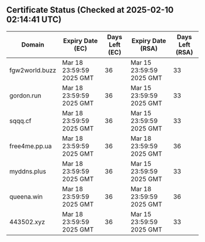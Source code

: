 ## Certificate Status (Checked at 2025-02-10 02:14:41 UTC)
| Domain | Expiry Date (EC) | Days Left (EC) | Expiry Date (RSA) | Days Left (RSA) |
|--------|-------------------|----------------|--------------------|--------------------|
| fgw2world.buzz | Mar 18 23:59:59 2025 GMT | 36 | Mar 15 23:59:59 2025 GMT | 33 |
| gordon.run | Mar 18 23:59:59 2025 GMT | 36 | Mar 15 23:59:59 2025 GMT | 33 |
| sqqq.cf | Mar 18 23:59:59 2025 GMT | 36 | Mar 15 23:59:59 2025 GMT | 33 |
| free4me.pp.ua | Mar 18 23:59:59 2025 GMT | 36 | Mar 18 23:59:59 2025 GMT | 36 |
| myddns.plus | Mar 18 23:59:59 2025 GMT | 36 | Mar 15 23:59:59 2025 GMT | 33 |
| queena.win | Mar 18 23:59:59 2025 GMT | 36 | Mar 18 23:59:59 2025 GMT | 36 |
| 443502.xyz | Mar 18 23:59:59 2025 GMT | 36 | Mar 15 23:59:59 2025 GMT | 33 |
